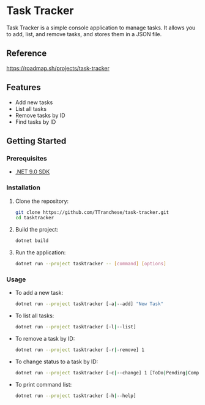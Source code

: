 # Task Tracker
Task Tracker is a simple console application to manage tasks. It allows you to add, list, and remove tasks, and stores them in a JSON file.

## Reference
https://roadmap.sh/projects/task-tracker

## Features

- Add new tasks
- List all tasks
- Remove tasks by ID
- Find tasks by ID

## Getting Started

### Prerequisites

- [.NET 9.0 SDK](https://dotnet.microsoft.com/download/dotnet/9.0)

### Installation

1. Clone the repository:
    ```sh
    git clone https://github.com/TTranchese/task-tracker.git
    cd tasktracker
    ```

2. Build the project:
    ```sh
    dotnet build
    ```

3. Run the application:
    ```sh
    dotnet run --project tasktracker -- [command] [options]
    ```
### Usage

- To add a new task:
    ```sh
    dotnet run --project tasktracker [-a|--add] "New Task"
    ```

- To list all tasks:
    ```sh
    dotnet run --project tasktracker [-l|--list]
    ```

- To remove a task by ID:
    ```sh
    dotnet run --project tasktracker [-r|-remove] 1
    ```

- To change status to a task by ID:
    ```sh
    dotnet run --project tasktracker [-c|--change] 1 [ToDo|Pending|Complete]
    ```
- To print command list:
    ```sh
    dotnet run --project tasktracker [-h|--help]
    ```
